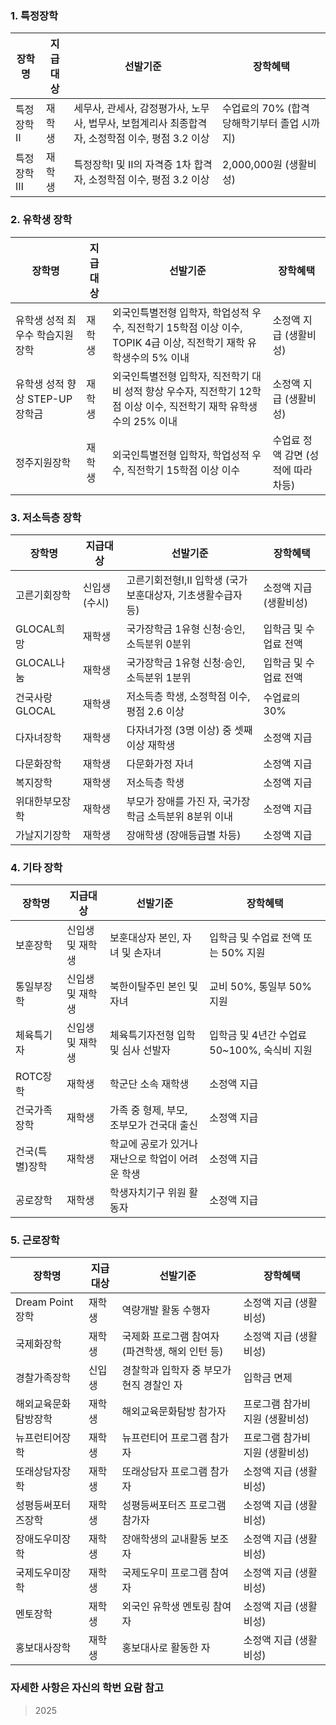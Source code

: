 ### 1. 특정장학

|장학명|지급대상|선발기준|장학혜택|
|---|---|---|---|
|특정장학Ⅱ|재학생|세무사, 관세사, 감정평가사, 노무사, 법무사, 보험계리사 최종합격자, 소정학점 이수, 평점 3.2 이상|수업료의 70% (합격 당해학기부터 졸업 시까지)|
|특정장학Ⅲ|재학생|특정장학Ⅰ 및 Ⅱ의 자격증 1차 합격자, 소정학점 이수, 평점 3.2 이상|2,000,000원 (생활비성)|

### 2. 유학생 장학

|장학명|지급대상|선발기준|장학혜택|
|---|---|---|---|
|유학생 성적 최우수 학습지원 장학|재학생|외국인특별전형 입학자, 학업성적 우수, 직전학기 15학점 이상 이수, TOPIK 4급 이상, 직전학기 재학 유학생수의 5% 이내|소정액 지급 (생활비성)|
|유학생 성적 향상 STEP-UP 장학금|재학생|외국인특별전형 입학자, 직전학기 대비 성적 향상 우수자, 직전학기 12학점 이상 이수, 직전학기 재학 유학생수의 25% 이내|소정액 지급 (생활비성)|
|정주지원장학|재학생|외국인특별전형 입학자, 학업성적 우수, 직전학기 15학점 이상 이수|수업료 정액 감면 (성적에 따라 차등)|

### 3. 저소득층 장학

|장학명|지급대상|선발기준|장학혜택|
|---|---|---|---|
|고른기회장학|신입생 (수시)|고른기회전형Ⅰ,Ⅱ 입학생 (국가보훈대상자, 기초생활수급자 등)|소정액 지급 (생활비성)|
|GLOCAL희망|재학생|국가장학금 1유형 신청·승인, 소득분위 0분위|입학금 및 수업료 전액|
|GLOCAL나눔|재학생|국가장학금 1유형 신청·승인, 소득분위 1분위|입학금 및 수업료 전액|
|건국사랑GLOCAL|재학생|저소득층 학생, 소정학점 이수, 평점 2.6 이상|수업료의 30%|
|다자녀장학|재학생|다자녀가정 (3명 이상) 중 셋째 이상 재학생|소정액 지급|
|다문화장학|재학생|다문화가정 자녀|소정액 지급|
|복지장학|재학생|저소득층 학생|소정액 지급|
|위대한부모장학|재학생|부모가 장애를 가진 자, 국가장학금 소득분위 8분위 이내|소정액 지급|
|가날지기장학|재학생|장애학생 (장애등급별 차등)|소정액 지급|

### 4. 기타 장학

|장학명|지급대상|선발기준|장학혜택|
|---|---|---|---|
|보훈장학|신입생 및 재학생|보훈대상자 본인, 자녀 및 손자녀|입학금 및 수업료 전액 또는 50% 지원|
|통일부장학|신입생 및 재학생|북한이탈주민 본인 및 자녀|교비 50%, 통일부 50% 지원|
|체육특기자|신입생 및 재학생|체육특기자전형 입학 및 심사 선발자|입학금 및 4년간 수업료 50~100%, 숙식비 지원|
|ROTC장학|재학생|학군단 소속 재학생|소정액 지급|
|건국가족장학|재학생|가족 중 형제, 부모, 조부모가 건국대 출신|소정액 지급|
|건국(특별)장학|재학생|학교에 공로가 있거나 재난으로 학업이 어려운 학생|소정액 지급|
|공로장학|재학생|학생자치기구 위원 활동자|소정액 지급|

### 5. 근로장학

| 장학명            | 지급대상 | 선발기준                         | 장학혜택               |
| -------------- | ---- | ---------------------------- | ------------------ |
| Dream Point 장학 | 재학생  | 역량개발 활동 수행자                  | 소정액 지급 (생활비성)      |
| 국제화장학          | 재학생  | 국제화 프로그램 참여자 (파견학생, 해외 인턴 등) | 소정액 지급 (생활비성)      |
| 경찰가족장학         | 신입생  | 경찰학과 입학자 중 부모가 현직 경찰인 자      | 입학금 면제             |
| 해외교육문화탐방장학     | 재학생  | 해외교육문화탐방 참가자                 | 프로그램 참가비 지원 (생활비성) |
| 뉴프런티어장학        | 재학생  | 뉴프런티어 프로그램 참가자               | 프로그램 참가비 지원 (생활비성) |
| 또래상담자장학        | 재학생  | 또래상담자 프로그램 참가자               | 소정액 지급 (생활비성)      |
| 성평등써포터즈장학      | 재학생  | 성평등써포터즈 프로그램 참가자             | 소정액 지급 (생활비성)      |
| 장애도우미장학        | 재학생  | 장애학생의 교내활동 보조자               | 소정액 지급 (생활비성)      |
| 국제도우미장학        | 재학생  | 국제도우미 프로그램 참여자               | 소정액 지급 (생활비성)      |
| 멘토장학           | 재학생  | 외국인 유학생 멘토링 참여자              | 소정액 지급 (생활비성)      |
| 홍보대사장학         | 재학생  | 홍보대사로 활동한 자                  | 소정액 지급 (생활비성)      |


### 자세한 사항은 자신의 학번 요람 참고
> 2025
